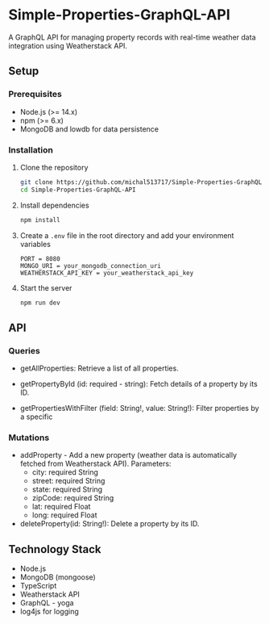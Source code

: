 # Simple-Properties-GraphQL-API

A GraphQL API for managing property records with real-time weather data integration using Weatherstack API.

## Setup

### Prerequisites

- Node.js (>= 14.x)
- npm (>= 6.x)
- MongoDB and lowdb for data persistence

### Installation

1. Clone the repository
    ```bash
    git clone https://github.com/michal513717/Simple-Properties-GraphQL-API.git
    cd Simple-Properties-GraphQL-API
    ```

2. Install dependencies
    ```bash
    npm install
    ```

3. Create a `.env` file in the root directory and add your environment variables
    ```env
    PORT = 8080
    MONGO_URI = your_mongodb_connection_uri
    WEATHERSTACK_API_KEY = your_weatherstack_api_key
    ```

4. Start the server
    ```bash
    npm run dev
    ```

## API

### Queries

- getAllProperties: Retrieve a list of all properties.

- getPropertyById (id: required - string): Fetch details of a property by its ID.

- getPropertiesWithFilter (field: String!, value: String!): Filter properties by a specific

### Mutations

- addProperty - Add a new property (weather data is automatically fetched from Weatherstack API). Parameters:
    - city: required String
    - street: required String
    - state: required String
    - zipCode: required String
    - lat: required Float  
    - long: required Float
- deleteProperty(id: String!): Delete a property by its ID.

## Technology Stack

- Node.js
- MongoDB (mongoose)
- TypeScript
- Weatherstack API
- GraphQL - yoga
- log4js for logging